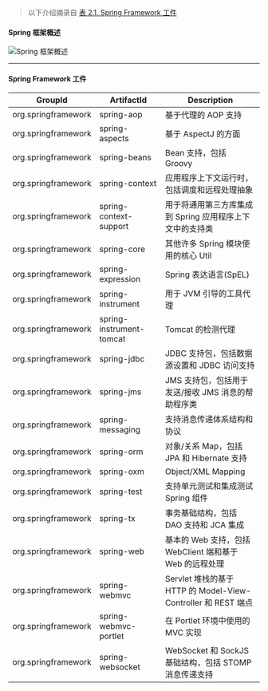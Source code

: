 
> 以下介绍摘录自 [表 2.1. Spring Framework 工件](https://www.docs4dev.com/docs/zh/spring-framework/4.3.21.RELEASE/reference/overview.html)

#### Spring 框架概述
![Spring 框架概述](https://www.docs4dev.com/images/spring-framework/4.3.21.RELEASE/spring-overview.png "Spring 框架概述")


***


#### Spring Framework 工件

|GroupId|ArtifactId|Description|
|-------|----------|-----------|
|org.springframework|spring-aop|基于代理的 AOP 支持|
|org.springframework|spring-aspects|基于 AspectJ 的方面|
|org.springframework|spring-beans|Bean 支持，包括 Groovy|
|org.springframework|spring-context|应用程序上下文运行时，包括调度和远程处理抽象|
|org.springframework|spring-context-support|用于将通用第三方库集成到 Spring 应用程序上下文中的支持类|
|org.springframework|spring-core|其他许多 Spring 模块使用的核心 Util|
|org.springframework|spring-expression|Spring 表达语言(SpEL)|
|org.springframework|spring-instrument|用于 JVM 引导的工具代理|
|org.springframework|spring-instrument-tomcat|Tomcat 的检测代理|
|org.springframework|spring-jdbc|JDBC 支持包，包括数据源设置和 JDBC 访问支持|
|org.springframework|spring-jms|JMS 支持包，包括用于发送/接收 JMS 消息的帮助程序类|
|org.springframework|spring-messaging|支持消息传递体系结构和协议|
|org.springframework|spring-orm|对象/关系 Map，包括 JPA 和 Hibernate 支持|
|org.springframework|spring-oxm|Object/XML Mapping|
|org.springframework|spring-test|支持单元测试和集成测试 Spring 组件|
|org.springframework|spring-tx|事务基础结构，包括 DAO 支持和 JCA 集成|
|org.springframework|spring-web|基本的 Web 支持，包括 WebClient 端和基于 Web 的远程处理|
|org.springframework|spring-webmvc|Servlet 堆栈的基于 HTTP 的 Model-View-Controller 和 REST 端点|
|org.springframework|spring-webmvc-portlet|在 Portlet 环境中使用的 MVC 实现|
|org.springframework|spring-websocket|WebSocket 和 SockJS 基础结构，包括 STOMP 消息传递支持|